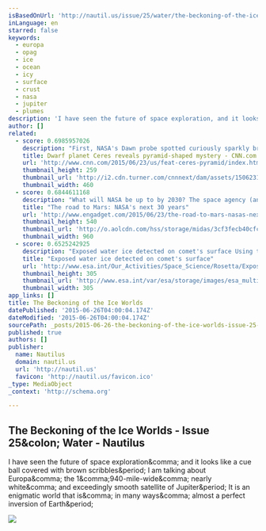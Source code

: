 ```yaml
---
isBasedOnUrl: 'http://nautil.us/issue/25/water/the-beckoning-of-the-ice-worlds'
inLanguage: en
starred: false
keywords:
  - europa
  - opag
  - ice
  - ocean
  - icy
  - surface
  - crust
  - nasa
  - jupiter
  - plumes
description: 'I have seen the future of space exploration, and it looks like a cue ball covered with brown scribbles. I am talking about Europa, the 1,940-mile-wide, nearly white, and exceedingly smooth satellite of Jupiter. It is an enigmatic world that is, in many ways, almost a perfect inversion of Earth.'
author: []
related:
  - score: 0.6985957026
    description: "First, NASA's Dawn probe spotted curiously sparkly bright spots on the surface of Ceres, the dwarf planet that lies in the asteroid belt between Mars and Jupiter. Beats us, the scientists said. Now, cameras on the tractor-trailer-size spacecraft have captured a baffling structure rising 3 miles above the planet's cratered surface."
    title: Dwarf planet Ceres reveals pyramid-shaped mystery - CNN.com
    url: 'http://www.cnn.com/2015/06/23/us/feat-ceres-pyramid/index.html'
    thumbnail_height: 259
    thumbnail_url: 'http://i2.cdn.turner.com/cnnnext/dam/assets/150623122201-feat-ceres-pyramid-large-169.jpg'
    thumbnail_width: 460
  - score: 0.6844611168
    description: "What will NASA be up to by 2030? The space agency (and even President Barack Obama) hopes it will be close to launching a manned mission to the surface of Mars. But, before that's possible, there's a whole lot of puzzle pieces to fit together."
    title: "The road to Mars: NASA's next 30 years"
    url: 'http://www.engadget.com/2015/06/23/the-road-to-mars-nasas-next-30-years/'
    thumbnail_height: 540
    thumbnail_url: 'http://o.aolcdn.com/hss/storage/midas/3cf3fecb40cfc1f45fb71292c792b768/201871697/nasa-mars-mission-2015-04-17-01.jpg'
    thumbnail_width: 960
  - score: 0.6525242925
    description: "Exposed water ice detected on comet's surface Using the high-resolution science camera on board ESA's Rosetta spacecraft, scientists have identified more than a hundred patches of water ice a few metres in size on the surface of Comet 67P/Churyumov-Gerasimenko."
    title: "Exposed water ice detected on comet's surface"
    url: 'http://www.esa.int/Our_Activities/Space_Science/Rosetta/Exposed_water_ice_detected_on_comet_s_surface'
    thumbnail_height: 305
    thumbnail_url: 'http://www.esa.int/var/esa/storage/images/esa_multimedia/images/2015/06/ice_on_comet_67p_churyumov-gerasimenko/15473871-1-eng-GB/Ice_on_Comet_67P_Churyumov-Gerasimenko_medium_square.jpg'
    thumbnail_width: 305
app_links: []
title: The Beckoning of the Ice Worlds
datePublished: '2015-06-26T04:00:04.174Z'
dateModified: '2015-06-26T04:00:04.174Z'
sourcePath: _posts/2015-06-26-the-beckoning-of-the-ice-worlds-issue-25-water-nautilus.md
published: true
authors: []
publisher:
  name: Nautilus
  domain: nautil.us
  url: 'http://nautil.us'
  favicon: 'http://nautil.us/favicon.ico'
_type: MediaObject
_context: 'http://schema.org'

---
```

<article style=""><h1>The Beckoning of the Ice Worlds - Issue 25&amp;colon; Water - Nautilus</h1><p>I have seen the future of space exploration&amp;comma; and it looks like a cue ball covered with brown scribbles&amp;period; I am talking about Europa&amp;comma; the 1&amp;comma;940-mile-wide&amp;comma; nearly white&amp;comma; and exceedingly smooth satellite of Jupiter&amp;period; It is an enigmatic world that is&amp;comma; in many ways&amp;comma; almost a perfect inversion of Earth&amp;period;</p><img src="http://static.nautil.us/6485_263fc48aae39f219b4c71d9d4bb4aed2.png" /></article>